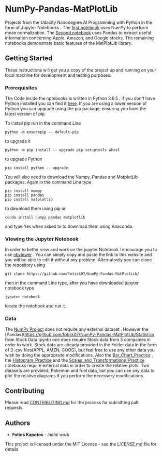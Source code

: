 # NumPy-Pandas-MatPlotLib
Projects from the Udacity Nanodegree AI Programming with Python in the form of Jupyter Notebooks . 
The [first notebook](https://github.com/fotisk07/NumPy-Pandas-MatPlotLib/blob/master/Mean%20Normalization%20and%20Data%20Separation%20.ipynb) uses NumPy to perform mean normalization.
The [Second notebook](https://github.com/fotisk07/NumPy-Pandas-MatPlotLib/blob/master/Statistics%20from%20Stock%20Data.ipynb) uses Pandas to extract useful information concerning Apple, Amazon, and Google stocks.
The remaining notebooks demonstrate basic features of the MatPlotLib library.

## Getting Started

These instructions will get you a copy of the project up and running on your local machine for development and testing purposes.

### Prerequisites

The Code inside the nptebooks is written in Python 3.6.5 . If you don't have Python installed you can find it [here](https://www.python.org/downloads/). If you are using a lower version of Python you can upgrade using the pip package, ensuring you have the latest version of pip. 

To install pip run in the command Line
```
python -m ensurepip -- default-pip
``` 
to upgrade it 
```
python -m pip install -- upgrade pip setuptools wheel
```
to upgrade Python
```
pip install python -- upgrade
```

You will also need to download the Numpy, Pandas and MatplotLib packages. Again in the command Line type
```
pip install numpy 
pip install pandas
pip install matplotlib
```
to download them using pip or

```
conda install numpy pandas matplotlib 

```
and type Yes when asked to to download them using Anaconda.


### Viewing the Jupyter Notebook

In order to better view and work on the jupyter Notebook I encourage you to use [nbviewer](https://nbviewer.jupyter.org/) . You can simply copy and paste the link to this website and you will be able to edit it without any problem. Alternatively you can clone the repository using 
```
git clone https://github.com/fotisk07/NumPy-Pandas-MatPlotLib/
```
then in the command Line type, after you have downloaded jupyter notebook type
```
jyputer notebook
```
locate the notebook and run it.

### Data

The [NumPy Project](https://github.com/fotisk07/NumPy-Pandas-MatPlotLib/Mean-Normalization-and-Data-Separation.ipynb) does not require any external dataset . However the [Pandas](https://github.com/fotisk07/NumPy-Pandas-MatPlotLib/Statistics from Stock Data.ipynb) one does require Stock data from 3 companies in order to work. Stock data are already provided in the Folder data in the form of 3 .csv files(APPL, AMZN, GOOG), but feel free to use any other data you wish by doing the appropraite modifications. Also the [Bar_Chart_Practice](https://github.com/fotisk07/NumPy-Pandas-MatPlotLib/Bar_Chart_Practice.ipynb) , the [Histogram_Practice](https://github.com/fotisk07/NumPy-Pandas-MatPlotLib/Histogram_Practice.ipynb) and the [Scales_and_Transformations_Practice](https://github.com/fotisk07/NumPy-Pandas-MatPlotLib/Scales_and_Transformations_Practice.ipynb) notebooks require external data in order to create the relative plots. Two datasets are provided, Pokemon and fuel data, but you can use any data to plot the relative diagrams if you perform the necessery modifications. 


## Contributing

Please read [CONTRIBUTING.md](https://github.com/fotisk07/NumPy-Pandas-MatPlotLib/blob/master/CONTRIBUTING) for the process for submitting pull requests. 

## Authors

* **Fotios Kapotos** - *Initial work* 

This project is licensed under the MIT License - see the [LICENSE.md](https://github.com/fotisk07/NumPy-Pandas-MatPlotLib/blob/master/LICENSE) file for details

